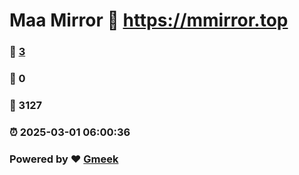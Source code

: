 # Maa Mirror :link: https://mmirror.top 
### :page_facing_up: [3](https://mmirror.top/tag.html) 
### :speech_balloon: 0 
### :hibiscus: 3127 
### :alarm_clock: 2025-03-01 06:00:36 
### Powered by :heart: [Gmeek](https://github.com/Meekdai/Gmeek)
